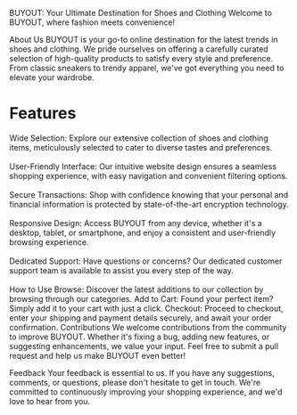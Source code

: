 BUYOUT: Your Ultimate Destination for Shoes and Clothing
Welcome to BUYOUT, where fashion meets convenience!

About Us
BUYOUT is your go-to online destination for the latest trends in shoes and clothing. We pride ourselves on offering a carefully curated selection of high-quality products to satisfy every style and preference. From classic sneakers to trendy apparel, we've got everything you need to elevate your wardrobe.

<h1>Features</h1>
Wide Selection: Explore our extensive collection of shoes and clothing items, meticulously selected to cater to diverse tastes and preferences. <br><br>
User-Friendly Interface: Our intuitive website design ensures a seamless shopping experience, with easy navigation and convenient filtering options.<br><br>
Secure Transactions: Shop with confidence knowing that your personal and financial information is protected by state-of-the-art encryption technology.<br><br>
Responsive Design: Access BUYOUT from any device, whether it's a desktop, tablet, or smartphone, and enjoy a consistent and user-friendly browsing experience.<br><br>
Dedicated Support: Have questions or concerns? Our dedicated customer support team is available to assist you every step of the way.<br><br>
How to Use
Browse: Discover the latest additions to our collection by browsing through our categories.
Add to Cart: Found your perfect item? Simply add it to your cart with just a click.
Checkout: Proceed to checkout, enter your shipping and payment details securely, and await your order confirmation.
Contributions
We welcome contributions from the community to improve BUYOUT. Whether it's fixing a bug, adding new features, or suggesting enhancements, we value your input. Feel free to submit a pull request and help us make BUYOUT even better!

Feedback
Your feedback is essential to us. If you have any suggestions, comments, or questions, please don't hesitate to get in touch. We're committed to continuously improving your shopping experience, and we'd love to hear from you.
